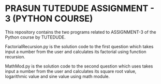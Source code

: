 # PRASUN TUTEDUDE ASSIGNMENT - 3 (PYTHON COURSE)


This repository contains the two programs related to ASSIGNMENT-3 of the Python course by TUTEDUDE.

FactorialRecursion.py is the solution code to the first question which takes input a number from the user and calculates its factorial using function recursion.

MathMod.py is the solution code to the second question which uses takes input a number from the user and calculates its square root value, logarithmic value and sine value using math module.
